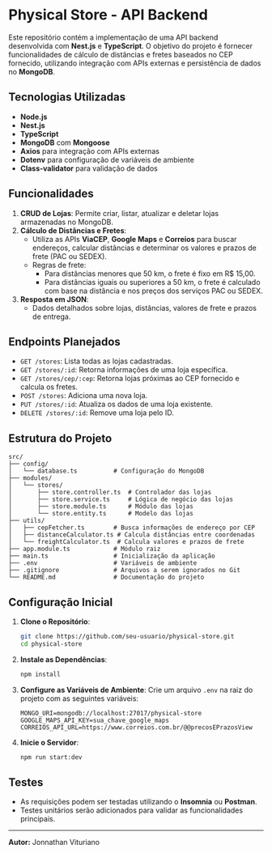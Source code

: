 # Physical Store - API Backend

Este repositório contém a implementação de uma API backend desenvolvida com **Nest.js** e **TypeScript**. O objetivo do projeto é fornecer funcionalidades de cálculo de distâncias e fretes baseados no CEP fornecido, utilizando integração com APIs externas e persistência de dados no **MongoDB**.

## Tecnologias Utilizadas

- **Node.js**
- **Nest.js**
- **TypeScript**
- **MongoDB** com **Mongoose**
- **Axios** para integração com APIs externas
- **Dotenv** para configuração de variáveis de ambiente
- **Class-validator** para validação de dados

## Funcionalidades

1. **CRUD de Lojas**: Permite criar, listar, atualizar e deletar lojas armazenadas no MongoDB.
2. **Cálculo de Distâncias e Fretes**:
   - Utiliza as APIs **ViaCEP**, **Google Maps** e **Correios** para buscar endereços, calcular distâncias e determinar os valores e prazos de frete (PAC ou SEDEX).
   - Regras de frete:
     - Para distâncias menores que 50 km, o frete é fixo em R\$ 15,00.
     - Para distâncias iguais ou superiores a 50 km, o frete é calculado com base na distância e nos preços dos serviços PAC ou SEDEX.
3. **Resposta em JSON**:
   - Dados detalhados sobre lojas, distâncias, valores de frete e prazos de entrega.

## Endpoints Planejados

- `GET /stores`: Lista todas as lojas cadastradas.
- `GET /stores/:id`: Retorna informações de uma loja específica.
- `GET /stores/cep/:cep`: Retorna lojas próximas ao CEP fornecido e calcula os fretes.
- `POST /stores`: Adiciona uma nova loja.
- `PUT /stores/:id`: Atualiza os dados de uma loja existente.
- `DELETE /stores/:id`: Remove uma loja pelo ID.

## Estrutura do Projeto

```
src/
├── config/
│   └── database.ts          # Configuração do MongoDB
├── modules/
│   └── stores/
│       ├── store.controller.ts  # Controlador das lojas
│       ├── store.service.ts     # Lógica de negócio das lojas
│       ├── store.module.ts      # Módulo das lojas
│       └── store.entity.ts      # Modelo das lojas
├── utils/
│   ├── cepFetcher.ts        # Busca informações de endereço por CEP
│   ├── distanceCalculator.ts # Calcula distâncias entre coordenadas
│   └── freightCalculator.ts  # Calcula valores e prazos de frete
├── app.module.ts            # Módulo raiz
├── main.ts                  # Inicialização da aplicação
├── .env                     # Variáveis de ambiente
├── .gitignore               # Arquivos a serem ignorados no Git
└── README.md                # Documentação do projeto
```

## Configuração Inicial

1. **Clone o Repositório**:

   ```bash
   git clone https://github.com/seu-usuario/physical-store.git
   cd physical-store
   ```

2. **Instale as Dependências**:

   ```bash
   npm install
   ```

3. **Configure as Variáveis de Ambiente**:
   Crie um arquivo `.env` na raiz do projeto com as seguintes variáveis:

   ```env
   MONGO_URI=mongodb://localhost:27017/physical-store
   GOOGLE_MAPS_API_KEY=sua_chave_google_maps
   CORREIOS_API_URL=https://www.correios.com.br/@@precosEPrazosView
   ```

4. **Inicie o Servidor**:

   ```bash
   npm run start:dev
   ```

## Testes

- As requisições podem ser testadas utilizando o **Insomnia** ou **Postman**.
- Testes unitários serão adicionados para validar as funcionalidades principais.

---

**Autor:** Jonnathan Vituriano

